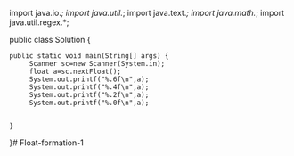 import java.io.*;
import java.util.*;
import java.text.*;
import java.math.*;
import java.util.regex.*;

public class Solution {

    public static void main(String[] args) {
         Scanner sc=new Scanner(System.in);
         float a=sc.nextFloat();
         System.out.printf("%.6f\n",a);   
         System.out.printf("%.4f\n",a);   
         System.out.printf("%.2f\n",a);   
         System.out.printf("%.0f\n",a);         

        
    }
}# Float-formation-1
